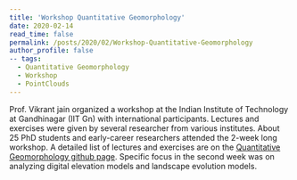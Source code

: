```yaml
---
title: 'Workshop Quantitative Geomorphology'
date: 2020-02-14
read_time: false
permalink: /posts/2020/02/Workshop-Quantitative-Geomorphology
author_profile: false
-- tags:
  - Quantitative Geomorphology
  - Workshop
  - PointClouds
---
```

Prof. Vikrant jain organized a workshop at the  Indian Institute of Technology at Gandhinagar (IIT Gn) with international participants. Lectures and exercises were given by several researcher from various institutes. About 25 PhD students and early-career researchers attended the 2-week long workshop. A detailed list of lectures and exercises are on the [Quantitative Geomorphology github page](https://github.com/BodoBookhagen/QuantitativeGeomorphology_IITGn). Specific focus in the second week was on analyzing digital elevation models and landscape evolution models.

